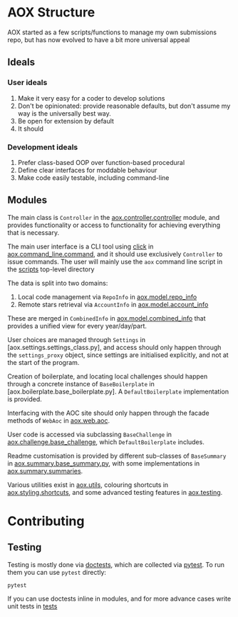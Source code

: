 # AOX Structure
AOX started as a few scripts/functions to manage my own submissions repo, but
has now evolved to have a bit more universal appeal

## Ideals

### User ideals
1. Make it very easy for a coder to develop solutions
2. Don't be opinionated: provide reasonable defaults, but don't assume my way is
the universally best way. 
3. Be open for extension by default
4. It should 

### Development ideals
1. Prefer class-based OOP over function-based procedural
2. Define clear interfaces for moddable behaviour
3. Make code easily testable, including command-line

## Modules

The main class is `Controller` in the [aox.controller.controller]
module, and provides functionality or access to functionality for achieving
everything that is necessary.

The main user interface is a CLI tool using [click] in
[aox.command_line.command], and it should use exclusively `Controller` to issue
commands. The user will mainly use the `aox` command line script in the
[scripts] top-level directory

The data is split into two domains:
1. Local code management via `RepoInfo` in [aox.model.repo_info]
2. Remote stars retrieval via `AccountInfo` in [aox.model.account_info]

These are merged in `CombinedInfo` in [aox.model.combined_info]
that provides a unified view for every year/day/part.

User choices are managed through `Settings` in [aox.settings.settings_class.py],
and access should only happen through the `settings_proxy` object, since
settings are initialised explicitly, and not at the start of the program.

Creation of boilerplate, and locating local challenges should happen through a
concrete instance of `BaseBoilerplate` in [aox.boilerplate.base_boilerplate.py].
A `DefaultBoilerplate` implementation is provided.

Interfacing with the AOC site should only happen through the facade methods of
`WebAoc` in [aox.web.aoc].

User code is accessed via subclassing `BaseChallenge` in
[aox.challenge.base_challenge], which `DefaultBoilerplate` includes.

Readme customisation is provided by different sub-classes of `BaseSummary` in
[aox.summary.base_summary.py], with some implementations in
[aox.summary.summaries].

Various utilities exist in [aox.utils], colouring shortcuts in
[aox.styling.shortcuts], and some advanced testing features in [aox.testing].

[click]: https://click.palletsprojects.com/en/7.x/
[aox.challenge.base_challenge]: ./challenge/base_challenge.py
[aox.command_line.command]: ./command_line/command.py
[aox.controller.controller]: ./controller/controller.py
[aox.model.account_info]: ./model/account_info.py
[aox.model.combined_info]: ./model/combined_info.py
[aox.model.repo_info]: ./model/repo_info.py
[aox.styling.shortcuts]: ./styling/shortcuts.py
[aox.summary.base_summary.py]: ./summary/base_summary.py
[aox.summary.summaries]: ./summary/summaries
[aox.testing]: ./testing
[aox.utils]: ./utils
[aox.web.aoc]: ./web/aoc.py
[scripts]: ../scripts

# Contributing
## Testing

Testing is mostly done via [doctests], which are collected via [pytest]. To run
them you can use `pytest` directly:

```shell script
pytest
```

If you can use doctests inline in modules, and for more advance cases write unit
tests in [tests]

[doctests]: https://docs.python.org/3/library/doctest.html
[pytest]: https://docs.py``test.org/en/stable/
[tests]: ../tests
